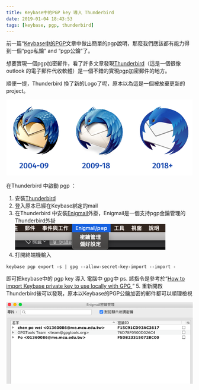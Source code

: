 ```yaml
---
title: Keybase中的PGP key 導入 Thunderbird
date: 2019-01-04 18:43:53
tags: [keybase, pgp, thunderbird]
---
```


前一篇“[Keybase中的PGP](https://chenpowei.github.io/2019/01/04/Keybase中的PGP/)文章中做出簡單的pgp說明，那麼我們應該都有能力得到一個“pgp私鑰” and “pgp公鑰”了。

想要實現一個pgp加密郵件，看了許多文章發現[Thunderbird](https://www.thunderbird.net/zh-TW/)（這是一個很像outlook 的電子郵件代收軟體）是一個不錯的實現pgp加密郵件的地方。

順便一提，Thunderbird 換了新的Logo了呢，原本以為這是一個被放棄更新的project。

![](/image/thunderbird.png)

<!-- more --> 

在Thunderbird 中啟動 pgp ：
1. 安裝[Thunderbird](https://www.thunderbird.net/zh-TW/)
2. 登入原本已經在Keybase綁定的mail
3. 在Thunderbird 中安裝[Enigmail](https://www.enigmail.net/index.php/en/)外掛，Enigmail是一個支持pgp金鑰管理的Thunderbird外掛
![在thunderbird的最上方的工具列多出Enigmail](/image/thunderbird1.png)
4. 打開終端機輸入
```
keybase pgp export -s | gpg --allow-secret-key-import --import -
```
即可把keybase中的 pgp key 導入 電腦中 gpg中
ps. 該指令是參考於“[How to import Keybase private key to use locally with GPG
](https://www.keybits.net/post/import-keybase-private-key/)”
5. 重新開啟Thunderbird後可以發現，原本以Keybase的PGP公鑰加密的郵件都可以順理檢視

![Thunderbird中的Enigmail](/image/thunderbird2.png)